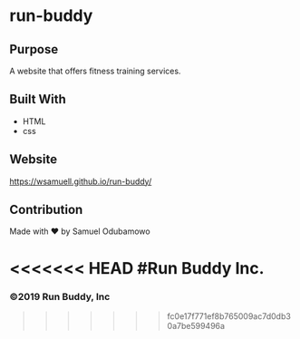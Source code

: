 # run-buddy

## Purpose
A website that offers fitness training services.

## Built With
* HTML
* css

## Website
https://wsamuell.github.io/run-buddy/

## Contribution
Made with ❤️ by Samuel Odubamowo

<<<<<<< HEAD
#Run Buddy Inc.
=======
### ©️2019 Run Buddy, Inc 
>>>>>>> fc0e17f771ef8b765009ac7d0db30a7be599496a
